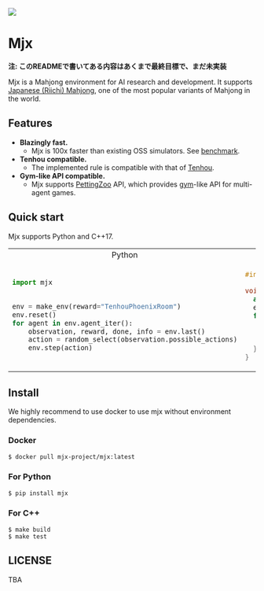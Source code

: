 [![](https://github.com/sotetsuk/mahjong/workflows/build/badge.svg)](https://github.com/sotetsuk/mahjong/actions)

# Mjx

**注: このREADMEで書いてある内容はあくまで最終目標で、まだ未実装**

Mjx is a Mahjong environment for AI research and development.
It supports [Japanese (Riichi) Mahjong](https://en.wikipedia.org/wiki/Japanese_Mahjong), one of the most popular variants of Mahjong in the world.

## Features

- **Blazingly fast.** 
  - Mjx is 100x faster than existing OSS simulators. See [benchmark]().
- **Tenhou compatible.** 
  - The implemented rule is compatible with that of [Tenhou](https://tenhou.net/).
- **Gym-like API compatible.** 
  - Mjx supports [PettingZoo](https://github.com/PettingZoo-Team/PettingZoo) API, which provides [gym](https://github.com/openai/gym)-like API for multi-agent games.

## Quick start

Mjx supports Python and C++17.


<table>
<tr>
<td align="center"> Python </td>
<td align="center"> C++ </td>
</tr>
<tr>
<td valign="top">

```py

import mjx 


env = make_env(reward="TenhouPhoenixRoom")
env.reset()
for agent in env.agent_iter():
    observation, reward, done, info = env.last()
    action = random_select(observation.possible_actions)
    env.step(action)
```

</td>
<td valign="top">

```c++
#include <mjx/mjx.h>

void main() {
  auto env = mjx::MakeEnv(reward="TenhouPhoenixRoom");
  env.Reset();
  for (auto agent: env.AgentIter()) {
    auto [observation, reward, done, info] = env.Last();
    auto action = RandomSelect(observation.possible_actions);
    env.Step(action);
  }
}
```

</td>
</tr>
</table>

## Install

We highly recommend to use docker to use mjx without environment dependencies.


### Docker

```sh
$ docker pull mjx-project/mjx:latest
```

### For Python

```sh
$ pip install mjx
```

### For C++


```$
$ make build
$ make test
```

## LICENSE
TBA